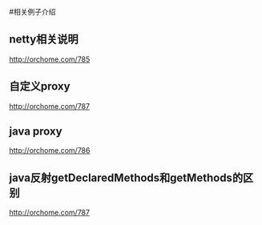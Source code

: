 #相关例子介绍

## netty相关说明
http://orchome.com/785

## 自定义proxy
http://orchome.com/787

## java proxy
http://orchome.com/786

## java反射getDeclaredMethods和getMethods的区别
http://orchome.com/787